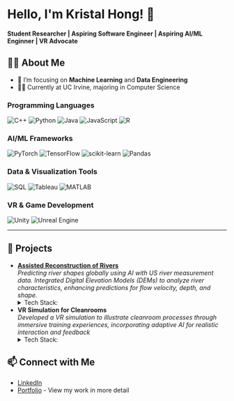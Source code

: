 # Hello, I'm Kristal Hong! 👋

**Student Researcher | Aspiring Software Engineer | Aspiring AI/ML Enginner | VR Advocate**

## 👨‍💻 About Me
- 🌱 I’m focusing on **Machine Learning** and **Data Engineering**
- 🧑‍🎓 Currently at UC Irvine, majoring in Computer Science

### Programming Languages
![C++](https://img.shields.io/badge/C++-00599C?style=for-the-badge&logo=cplusplus&logoColor=white)
![Python](https://img.shields.io/badge/Python-3776AB?style=for-the-badge&logo=python&logoColor=white)
![Java](https://img.shields.io/badge/Java-007396?style=for-the-badge&logo=java&logoColor=white)
![JavaScript](https://img.shields.io/badge/JavaScript-F7DF1E?style=for-the-badge&logo=javascript&logoColor=black)
![R](https://img.shields.io/badge/R-276DC3?style=for-the-badge&logo=r&logoColor=white)

### AI/ML Frameworks
![PyTorch](https://img.shields.io/badge/PyTorch-EE4C2C?style=for-the-badge&logo=pytorch&logoColor=white)
![TensorFlow](https://img.shields.io/badge/TensorFlow-FF6F00?style=for-the-badge&logo=tensorflow&logoColor=white)
![scikit-learn](https://img.shields.io/badge/scikit--learn-F7931E?style=for-the-badge&logo=scikit-learn&logoColor=black)
![Pandas](https://img.shields.io/badge/Pandas-150458?style=for-the-badge&logo=pandas&logoColor=white)

### Data & Visualization Tools
![SQL](https://img.shields.io/badge/SQL-4479A1?style=for-the-badge&logo=postgresql&logoColor=white)
![Tableau](https://img.shields.io/badge/Tableau-E97627?style=for-the-badge&logo=tableau&logoColor=white)
![MATLAB](https://img.shields.io/badge/MATLAB-0076A8?style=for-the-badge&logo=mathworks&logoColor=white)

### VR & Game Development
![Unity](https://img.shields.io/badge/Unity-FFFFFF?style=for-the-badge&logo=unity&logoColor=black)
![Unreal Engine](https://img.shields.io/badge/Unreal-313131?style=for-the-badge&logo=unreal-engine&logoColor=white)

---


## 🌟 Projects
- **[Assisted Reconstruction of Rivers](https://github.com/geothara-team-1A/geothara-ai-studio)**  
   *Predicting river shapes globally using AI with US river measurement data. Integrated Digital Elevation Models (DEMs) to analyze river characteristics, enhancing predictions for flow velocity, depth, and shape.*  
   <details>
   <summary>Tech Stack:</summary>
   Python, PyTorch, Pandas, DEM, Shapefiles, QGIS
   </details>
- **VR Simulation for Cleanrooms**  
   *Developed a VR simulation to illustrate cleanroom processes through immersive training experiences, incorporating adaptive AI for realistic interaction and feedback*
   <details>
   <summary>Tech Stack:</summary>
   HyperSkill, VR headset compatibility
   </details>



## 📫 Connect with Me
- [LinkedIn](www.linkedin.com/in/kristalhong)
- [Portfolio](https://yourwebsite.com) - View my work in more detail

<!---
KHONG707/KHONG707 is a ✨ special ✨ repository because its `README.md` (this file) appears on your GitHub profile.
You can click the Preview link to take a look at your changes.
--->
